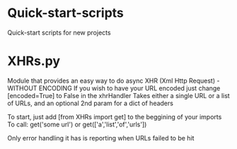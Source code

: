 # Quick-start-scripts
Quick-start scripts for new projects

# XHRs.py
Module that provides an easy way to do async XHR (Xml Http Request) - WITHOUT ENCODING
If you wish to have your URL encoded just change [encoded=True] to False in the xhrHandler
Takes either a single URL or a list of URLs, and an optional 2nd param for a dict of headers

To start, just add [from XHRs import get] to the beggining of your imports
To call:
get('some url') 
or
get(['a','list','of','urls'])

Only error handling it has is reporting when URLs failed to be hit
